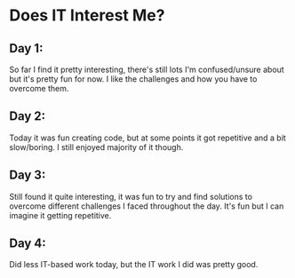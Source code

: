 # Does IT Interest Me?
## Day 1:
So far I find it pretty interesting, there's still lots I'm confused/unsure about but it's pretty fun for now. I like the challenges and how you have to overcome them. 
## Day 2:
Today it was fun creating code, but at some points it got repetitive and a bit slow/boring. I still enjoyed majority of it though. 
## Day 3:
Still found it quite interesting, it was fun to try and find solutions to overcome different challenges I faced throughout the day. It's fun but I can imagine it getting repetitive.
## Day 4:
Did less IT-based work today, but the IT work I did was pretty good. 